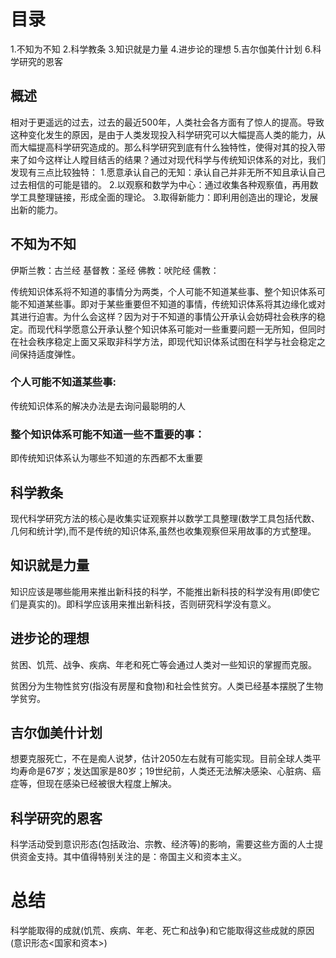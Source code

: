 # 目录
1.不知为不知
2.科学教条
3.知识就是力量
4.进步论的理想
5.吉尔伽美什计划
6.科学研究的恩客


## 概述
  相对于更遥远的过去，过去的最近500年，人类社会各方面有了惊人的提高。导致这种变化发生的原因，是由于人类发现投入科学研究可以大幅提高人类的能力，从而大幅提高科学研究造成的。那么科学研究到底有什么独特性，使得对其的投入带来了如今这样让人瞠目结舌的结果？通过对现代科学与传统知识体系的对比，我们发现有三点比较独特：
  1.愿意承认自己的无知：承认自己并非无所不知且承认自己过去相信的可能是错的。
  2.以观察和数学为中心：通过收集各种观察值，再用数学工具整理链接，形成全面的理论。
  3.取得新能力：即利用创造出的理论，发展出新的能力。

## 不知为不知
  伊斯兰教：古兰经
  基督教：圣经
  佛教：吠陀经
  儒教：

传统知识体系将不知道的事情分为两类，个人可能不知道某些事、整个知识体系可能不知道某些事。即对于某些重要但不知道的事情，传统知识体系将其边缘化或对其进行迫害。为什么会这样？因为对于不知道的事情公开承认会妨碍社会秩序的稳定。而现代科学愿意公开承认整个知识体系可能对一些重要问题一无所知，但同时在社会秩序稳定上面又采取非科学方法，即现代知识体系试图在科学与社会稳定之间保持适度弹性。
### 个人可能不知道某些事: 
  传统知识体系的解决办法是去询问最聪明的人

### 整个知识体系可能不知道一些不重要的事：
  即传统知识体系认为哪些不知道的东西都不太重要

## 科学教条
  现代科学研究方法的核心是收集实证观察并以数学工具整理(数学工具包括代数、几何和统计学),而不是传统的知识体系,虽然也收集观察但采用故事的方式整理。

## 知识就是力量
   知识应该是哪些能用来推出新科技的科学，不能推出新科技的科学没有用(即使它们是真实的)。即科学应该用来推出新科技，否则研究科学没有意义。

## 进步论的理想
  贫困、饥荒、战争、疾病、年老和死亡等会通过人类对一些知识的掌握而克服。

  贫困分为生物性贫穷(指没有房屋和食物)和社会性贫穷。人类已经基本摆脱了生物学贫穷。
## 吉尔伽美什计划
  想要克服死亡，不在是痴人说梦，估计2050左右就有可能实现。目前全球人类平均寿命是67岁；发达国家是80岁；19世纪前，人类还无法解决感染、心脏病、癌症等，但现在感染已经被很大程度上解决。

## 科学研究的恩客
  科学活动受到意识形态(包括政治、宗教、经济等)的影响，需要这些方面的人士提供资金支持。其中值得特别关注的是：帝国主义和资本主义。

# 总结
科学能取得的成就(饥荒、疾病、年老、死亡和战争)和它能取得这些成就的原因(意识形态<国家和资本>)

